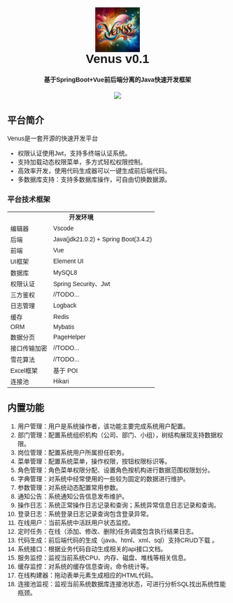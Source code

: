 <style>       body {
           font-family: 'consolas', sans-serif; /* 你可以替换为任何你喜欢的字体 */
       }
   </style>
<div style="text-align: center;margin: 10px 0 0 0" >
       <img  align="center" alt="Venus.png" height="102.4px" src="Venus.png" width="102.4px"/>
   </div>
<h1 align="center" style="margin: 0">Venus v0.1</h1>
<h4 align="center">基于SpringBoot+Vue前后端分离的Java快速开发框架</h4>
<p align="center">
	<a href="https://github.com/kayleh/venus"><img src="https://img.shields.io/github/license/mashape/apistatus.svg"></a>
</p> 

## 平台简介

Venus是一套开源的快速开发平台

* 权限认证使用Jwt，支持多终端认证系统。
* 支持加载动态权限菜单，多方式轻松权限控制。
* 高效率开发，使用代码生成器可以一键生成前后端代码。
* 多数据库支持：支持多数据库操作，可自由切换数据源。

### 平台技术框架

<table>
  <tr>
    <td colspan="2" style="text-align: center;" ><strong>开发环境</strong></td>
  </tr>
  <tr><td>编辑器</td><td>Vscode</td></tr>
  <tr> <td>后端</td><td>Java(jdk21.0.2) + Spring Boot(3.4.2)</td></tr>
  <tr><td>前端</td><td>Vue</td></tr>
  <tr><td>UI框架</td><td> Element UI</td></tr>
  <tr><td>数据库</td><td>MySQL8</td></tr>
  <tr><td>权限认证</td><td>Spring Security、Jwt</td></tr>
  <tr><td>三方鉴权</td><td>//TODO...</td></tr>
  <tr><td>日志管理</td><td>Logback</td></tr>
  <tr><td>缓存</td><td>Redis</td></tr>
  <tr><td>ORM</td><td>Mybatis</td></tr>
  <tr><td>数据分页</td><td>PageHelper</td></tr>
  <tr><td>接口传输加密</td><td>//TODO...</td></tr>
  <tr><td>雪花算法</td><td>//TODO...</td></tr>
  <tr><td>Excel框架</td><td>基于 POI </td></tr>
  <tr><td>连接池</td><td>Hikari</td></tr>
</table>

## 内置功能

1. 用户管理：用户是系统操作者，该功能主要完成系统用户配置。
2. 部门管理：配置系统组织机构（公司、部门、小组），树结构展现支持数据权限。
3. 岗位管理：配置系统用户所属担任职务。
4. 菜单管理：配置系统菜单，操作权限，按钮权限标识等。
5. 角色管理：角色菜单权限分配、设置角色按机构进行数据范围权限划分。
6. 字典管理：对系统中经常使用的一些较为固定的数据进行维护。
7. 参数管理：对系统动态配置常用参数。
8. 通知公告：系统通知公告信息发布维护。
9. 操作日志：系统正常操作日志记录和查询；系统异常信息日志记录和查询。
10. 登录日志：系统登录日志记录查询包含登录异常。
11. 在线用户：当前系统中活跃用户状态监控。
12. 定时任务：在线（添加、修改、删除)任务调度包含执行结果日志。
13. 代码生成：前后端代码的生成（java、html、xml、sql）支持CRUD下载 。
14. 系统接口：根据业务代码自动生成相关的api接口文档。
15. 服务监控：监视当前系统CPU、内存、磁盘、堆栈等相关信息。
16. 缓存监控：对系统的缓存信息查询，命令统计等。
17. 在线构建器：拖动表单元素生成相应的HTML代码。
18. 连接池监视：监视当前系统数据库连接池状态，可进行分析SQL找出系统性能瓶颈。
